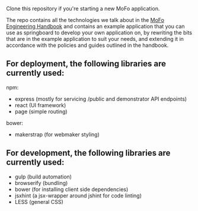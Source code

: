 Clone this repository if you're starting a new MoFo application.

The repo contains all the technologies we talk about in the [MoFo Engineering Handbook](https://github.com/MozillaFoundation/MoFo-Engineering-Handbook)
and contains an example application that you can use as springboard
to develop your own application on, by rewriting the bits that are
in the example application to suit your needs, and extending it
in accordance with the policies and guides outlined in the handbook.


## For deployment, the following libraries are currently used:

npm:
- express (mostly for servicing /public and demonstrator API endpoints)
- react (UI framework)
- page (simple routing)

bower:
- makerstrap (for webmaker styling)

## For development, the following libraries are currently used:

- gulp (build automation)
- browserify (bundling)
- bower (for installing client side dependencies)
- jsxhint (a jsx-wrapper around jshint for code linting)
- LESS (general CSS)
